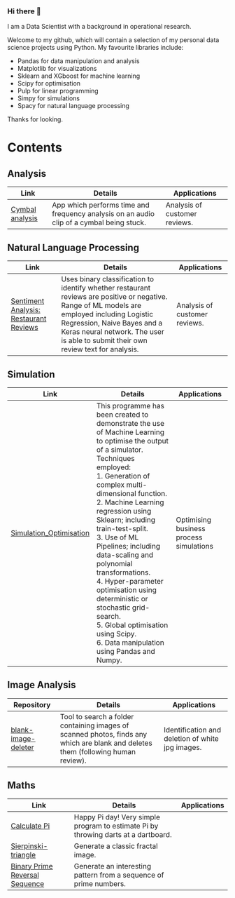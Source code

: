 ### Hi there 👋
I am a Data Scientist with a background in operational research. 

Welcome to my github, which will contain a selection of my personal data science projects using Python.
My favourite libraries include:
- Pandas for data manipulation and analysis
- Matplotlib for visualizations
- Sklearn and XGboost for machine learning
- Scipy for optimisation 
- Pulp for linear programming 
- Simpy for simulations
- Spacy for natural language processing

Thanks for looking.

# Contents

## Analysis
Link | Details | Applications
--- | --- | ---
[Cymbal analysis](https://cymbalanalysis-uzfyekmvrxnjshc9ggy8t3.streamlit.app/) |  App which performs time and frequency analysis on an audio clip of a cymbal being stuck. | Analysis of customer reviews.

## Natural Language Processing
Link | Details | Applications
--- | --- | ---
[Sentiment Analysis: Restaurant Reviews](https://pierswalker71-sentiment-analysis-restauran-streamlit-app-w7afk3.streamlitapp.com/) |  Uses binary classification to identify whether restaurant reviews are positive or negative. Range of ML models are employed including Logistic Regression, Naive Bayes and a Keras neural network. The user is able to submit their own review text for analysis. | Analysis of customer reviews.

## Simulation
Link | Details | Applications
--- | --- | ---
[Simulation_Optimisation](https://github.com/pierswalker71/Simulation_Optimisation)  |This programme has been created to demonstrate the use of Machine Learning to optimise the output of a simulator. <br>Techniques employed:<br>1. Generation of complex multi-dimensional function.<br>2. Machine Learning regression using Sklearn; including train-test-split.<br>3. Use of ML Pipelines; including data-scaling and polynomial transformations. <br>4. Hyper-parameter optimisation using deterministic or stochastic grid-search. <br>5. Global optimisation using Scipy. <br>6. Data manipulation using Pandas and Numpy. | Optimising business process simulations

## Image Analysis
Repository | Details | Applications
--- | --- | ---
[blank-image-deleter](https://github.com/pierswalker71/blank-image-deleter) | Tool to search a folder containing images of scanned photos, finds any which are blank and deletes them (following human review). | Identification and deletion of white jpg images.

## Maths 
Link | Details | Applications
--- | ---  | ---
[Calculate Pi](https://share.streamlit.io/pierswalker71/calc_pi_dartboard/main)| Happy Pi day! Very simple program to estimate Pi by throwing darts at a dartboard. |
[Sierpinski-triangle](https://share.streamlit.io/pierswalker71/sierpinski-triangle/main)| Generate a classic fractal image. |
[Binary Prime Reversal Sequence](https://share.streamlit.io/pierswalker71/binary_prime_reversal/main)| Generate an interesting pattern from a sequence of prime numbers. |

<!--
**pierswalker71/pierswalker71** is a ✨ _special_ ✨ repository because its `README.md` (this file) appears on your GitHub profile.

Here are some ideas to get you started:

- 🔭 I’m currently working on ...
- 🌱 I’m currently learning ...
- 👯 I’m looking to collaborate on ...
- 🤔 I’m looking for help with ...
- 💬 Ask me about ...
- 📫 How to reach me: ...
- 😄 Pronouns: ...
- ⚡ Fun fact: ...
-->
